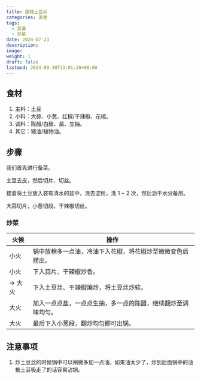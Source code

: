 ```yaml
---
title: 酸辣土豆丝
categories: 美食
tags:
  - 菜谱
  - 炒菜
date: 2024-07-23
description: 
image: 
weight: 1
draft: false
lastmod: 2024-09-30T13:01:28+08:00
---
```

## 食材

1. 主料：土豆
2. 小料：大蒜、小葱、红椒/干辣椒、花椒。
3. 调料：陈醋/白醋、盐、生抽。
4. 其它：猪油/植物油。

## 步骤

我们首先进行备菜。

土豆去皮，然后切片、切丝。

接着将土豆放入装有清水的盆中，洗去淀粉，洗 1 ~ 2 次，然后沥干水分备用。

大蒜切片，小葱切段，干辣椒切丝。

### 炒菜

| 火候    | 操作                             |
| ----- | ------------------------------ |
| 小火    | 锅中放稍多一点油，冷油下入花椒，将花椒炒至微微变色后捞出。  |
| 小火    | 下入蒜片、干辣椒炒香。                    |
| -> 大火 | 下入土豆丝、干辣椒煸炒，将土豆丝炒软。            |
| 大火    | 加入一点点盐，一点点生抽，多一点的陈醋，继续翻炒至调味均匀。 |
| 大火    | 最后下入小葱段，翻炒均匀即可出锅。              |

## 注意事项

1. 炒土豆丝的时候锅中可以稍微多加一点油。如果油太少了，炒到后面锅中的油被土豆吸走了的话容易沾锅。



